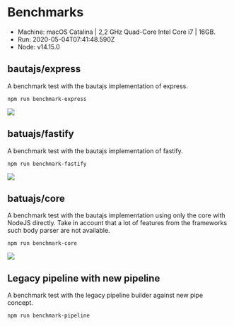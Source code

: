 # Benchmarks

- Machine: macOS Catalina | 2,2 GHz Quad-Core Intel Core i7 | 16GB.
- Run: 2020-05-04T07:41:48.590Z
- Node: v14.15.0

## bautajs/express

A benchmark test with the bautajs implementation of express.

```npm run benchmark-express```

![](./assets/express-benchmark.png)

## batuajs/fastify

A benchmark test with the bautajs implementation of fastify.

```npm run benchmark-fastify```

![](./assets/fastify-benchmark.png)

## batuajs/core

A benchmark test with the bautajs implementation using only the core with NodeJS directly. Take in account that a lot of features from the frameworks such body parser are not available.

```npm run benchmark-core```

![](./assets/bauta-core-benchmark.png)

## Legacy pipeline with new pipeline

A benchmark test with the legacy pipeline builder against new pipe concept.

```npm run benchmark-pipeline```